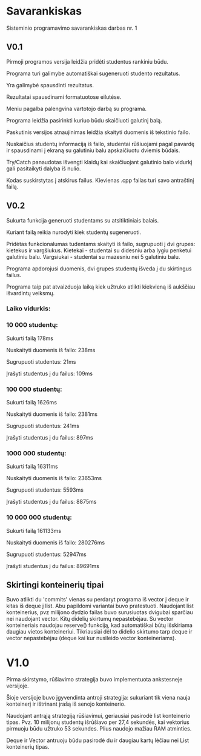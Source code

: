 # Savarankiskas
Sisteminio programavimo savarankiskas darbas nr. 1

## V0.1

Pirmoji programos versija leidžia pridėti studentus rankiniu būdu.

Programa turi galimybe automatiškai sugeneruoti studento rezultatus.

Yra galimybė spausdinti rezultatus.

Rezultatai spausdinami formatuotose eilutėse.

Meniu pagalba palengvina vartotojo darbą su programa.

Programa leidžia pasirinkti kuriuo būdu skaičiuoti galutinį balą.

Paskutinis versijos atnaujinimas leidžia skaityti duomenis iš tekstinio failo.

Nuskaičius studentų informaciją iš failo, studentai rūšiuojami pagal pavardę ir spausdinami į ekraną su galutiniu balu apskaičiuotu dviemis būdais.

Try/Catch panaudotas išvengti klaidų kai skaičiuojant galutinio balo vidurkį gali pasitaikyti dalyba iš nulio.

Kodas suskirstytas į atskirus failus. Kievienas .cpp failas turi savo antraštinį failą.

## V0.2

Sukurta funkcija generuoti studentams su atsitiktiniais balais.

Kuriant failą reikia nurodyti kiek studentų sugeneruoti.

Pridėtas funkcionalumas tudentams skaityti iš failo, sugrupuoti į dvi grupes: kietekus ir vargšiukus. Kietekai - studentai su didesniu arba lygiu penketui galutiniu balu. Vargsiukai - studentai su mazesniu nei 5 galutiniu balu.

Programa apdorojusi duomenis, dvi grupes studentų išveda į du skirtingus failus.

Programa taip pat atvaizduoja laiką kiek užtruko atlikti kiekvieną iš aukščiau išvardintų veiksmų.
### Laiko vidurkis:

### 10 000 studentų: 
  Sukurti failą                   178ms
  
  Nuskaityti duomenis iš failo:   238ms
  
  Sugrupuoti studentus:           21ms
  
  Įrašyti studentus į du failus:  109ms
  
  
### 100 000 studentų: 
  Sukurti failą                   1626ms
  
  Nuskaityti duomenis iš failo:   2381ms
  
  Sugrupuoti studentus:           241ms
  
  Įrašyti studentus į du failus:  897ms
  
  
### 1000 000 studentų: 
  Sukurti failą                   16311ms
  
  Nuskaityti duomenis iš failo:   23653ms
  
  Sugrupuoti studentus:           5593ms
  
  Įrašyti studentus į du failus:  8875ms
  
  
### 10 000 000 studentų: 
  Sukurti failą                   161133ms
  
  Nuskaityti duomenis iš failo:   280276ms
  
  Sugrupuoti studentus:           52947ms
  
  Įrašyti studentus į du failus:  89691ms
  
  
## Skirtingi konteinerių tipai

Buvo atlikti du 'commits' vienas su perdaryt programa iš vector į deque ir kitas iš deque į list.
Abu papildomi variantai buvo pratestuoti. Naudojant list konteinerius, pvz milijono dydzio failas buvo surusiuotas dvigubai sparčiau nei naudojant vector. Kitų didelių skirtumų nepastebėjau. Su vector konteineriais naudojau reserve() funkciją, kad automatiškai būtų išskiriama daugiau vietos konteineriui. Tikriausiai dėl to didelio skirtumo tarp deque ir vector nepastebėjau (deque kai kur nusileido vector konteineriams).


# V1.0

Pirma skirstymo, rūšiavimo strategija buvo implementuota ankstesneje versijoje.

Šioje versijoje buvo įgyvendinta antroji strategija: sukuriant tik viena nauja konteinerį ir ištrinant įrašą iš senojo konteinerio.

Naudojant antrąją strategiją rūšiavimui, geriausiai pasirodė list konteinerio tipas. Pvz. 10 milijonų studentų išrūšiavo per 27,4 sekundės, kai vektorius pirmuoju būdu užtruko 53 sekundes. Plius naudojo mažiau RAM atminties.

Deque ir Vector antruoju būdu pasirodė du ir daugiau kartų lėčiau nei List konteinerių tipas.
